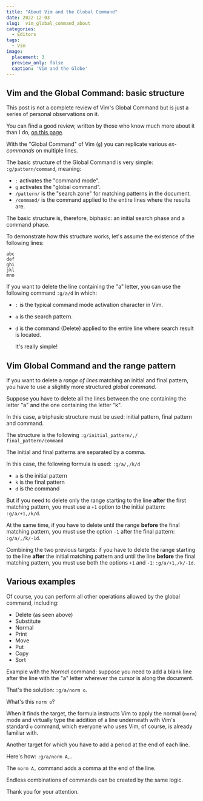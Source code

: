 ```yaml
---
title: "About Vim and the Global Command"
date: 2022-12-03
slug:  vim_global_command_about
categories:
  - Editors
tags:
  - Vim
image:
  placement: 3
  preview_only: false 
  caption: 'Vim and the Globe'
---
```




## Vim and the Global Command: basic structure

This post is not a complete review of Vim's Global Command but is just a series of personal observations on it.

You can find a good review, written by those who know much more about it than I do, [on this page](https://dev.to/iggredible/discovering-vim-global-command-49ad).

With the "Global Command" of Vim (`g`) you can replicate various
*ex-commands* on multiple lines.

The basic structure of the Global Command is very simple:
`:g/pattern/command`, meaning:

- `:` activates the "command mode".
- `g` activates the "global command".
- `/pattern/` is the "search zone" for matching patterns in the
  document.
- `/command/` is the command applied to the entire lines where the
  results are.

The basic structure is, therefore, biphasic: an initial search phase and
a command phase.

To demonstrate how this structure works,  let's assume the existence of the following
lines:

	abc
	def
	ghi
	jkl
	mno

If you want to delete the line containing the  "a" letter,  you can use the
following command 
`:g/a/d` in which:

- `:` is the typical command mode activation character in Vim.
- `a` is the search pattern.
- `d` is the command (Delete) applied to the entire line where search
  result is located.

  It's really simple!

## Vim Global Command and the range pattern

If you want to delete a *range of lines* matching an initial and
final pattern, you have to use a slightly more structured *global
command*.

Suppose you have to delete all the lines between the one containing the
letter "a" and the one containing the letter "k".

In this case, a triphasic structure must be used: initial pattern, final
pattern and command.

The structure is the following
`:g/initial_pattern/,/ final_pattern/command`

The initial and final patterns are separated by a comma.

In this case, the following formula is used:
`:g/a/,/k/d`

- `a` is the initial pattern
- `k` is the final pattern
- `d` is the command

But if you need to delete only the range starting to the line **after**
the first matching pattern, you must use a `+1` option to the initial
pattern:
`:g/a/+1,/k/d`.

At the same time, if you have to delete until the range **before** the
final matching pattern, you must use the option `-1` after the final
pattern:
`:g/a/,/k/-1d`.

Combining the two previous targets: if you have to delete the range
starting to the line **after** the initial matching pattern and until
the line **before** the final matching pattern, you must use both the
options `+1` and `-1`:
`:g/a/+1,/k/-1d`.

## Various examples

Of course, you can perform all other operations allowed by the global
command, including:

- Delete (as seen above)
- Substitute
- Normal
- Print
- Move
- Put
- Copy
- Sort

Example with the *Normal* command: suppose you need to add a blank line
after the line with the "a" letter wherever the cursor is along the
document.

That's the solution:
`:g/a/norm o`.

What's this `norm o`?

When it finds the target, the formula instructs Vim to apply the normal
(`norm`) mode and virtually type the addition of a line underneath with
Vim's standard `o` command, which everyone who uses Vim, of course, is
already familiar with.

Another target for which you have to add a period at the end of each
line.

Here's how:
`:g/a/norm A,`.

The `norm A,` command adds a comma at the end of the line.

Endless combinations of commands can be created by the same logic.

Thank you for your attention.
